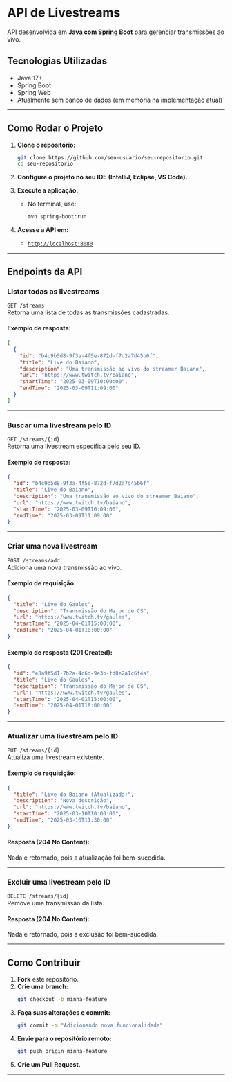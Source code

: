 #  API de Livestreams

API desenvolvida em **Java com Spring Boot** para gerenciar transmissões ao vivo.

##  Tecnologias Utilizadas

- Java 17+
- Spring Boot
- Spring Web
- Atualmente sem banco de dados (em memória na implementação atual)

---

##  Como Rodar o Projeto

1. **Clone o repositório:**
   ```sh
   git clone https://github.com/seu-usuario/seu-repositorio.git
   cd seu-repositorio
   ```

2. **Configure o projeto no seu IDE (IntelliJ, Eclipse, VS Code).**

3. **Execute a aplicação:**  
   - No terminal, use:
     ```sh
     mvn spring-boot:run
     ```

4. **Acesse a API em:**  
   - [`http://localhost:8080`](http://localhost:8080)  

---

##  Endpoints da API

###  **Listar todas as livestreams**
`GET /streams`  
Retorna uma lista de todas as transmissões cadastradas.

####  Exemplo de resposta:
```json
[
  {
    "id": "b4c9b5d8-9f3a-4f5e-872d-f7d2a7d45b6f",
    "title": "Live do Baiano",
    "description": "Uma transmissão ao vivo do streamer Baiano",
    "url": "https://www.twitch.tv/baiano",
    "startTime": "2025-03-09T10:09:00",
    "endTime": "2025-03-09T11:09:00"
  }
]
```

---

###  **Buscar uma livestream pelo ID**
`GET /streams/{id}`  
Retorna uma livestream específica pelo seu ID.

####  Exemplo de resposta:
```json
{
  "id": "b4c9b5d8-9f3a-4f5e-872d-f7d2a7d45b6f",
  "title": "Live do Baiano",
  "description": "Uma transmissão ao vivo do streamer Baiano",
  "url": "https://www.twitch.tv/baiano",
  "startTime": "2025-03-09T10:09:00",
  "endTime": "2025-03-09T11:09:00"
}
```

---

###  **Criar uma nova livestream**
`POST /streams/add`  
Adiciona uma nova transmissão ao vivo.

####  Exemplo de requisição:
```json
{
  "title": "Live do Gaules",
  "description": "Transmissão do Major de CS",
  "url": "https://www.twitch.tv/gaules",
  "startTime": "2025-04-01T15:00:00",
  "endTime": "2025-04-01T18:00:00"
}
```

####  Exemplo de resposta (201 Created):
```json
{
  "id": "e8a9f5d1-7b2a-4c6d-9e3b-fd8e2a1c6f4a",
  "title": "Live do Gaules",
  "description": "Transmissão do Major de CS",
  "url": "https://www.twitch.tv/gaules",
  "startTime": "2025-04-01T15:00:00",
  "endTime": "2025-04-01T18:00:00"
}
```

---

### **Atualizar uma livestream pelo ID**
`PUT /streams/{id}`  
Atualiza uma livestream existente.

####  Exemplo de requisição:
```json
{
  "title": "Live do Baiano (Atualizada)",
  "description": "Nova descrição",
  "url": "https://www.twitch.tv/baiano",
  "startTime": "2025-03-10T10:00:00",
  "endTime": "2025-03-10T11:30:00"
}
```

####  Resposta (204 No Content):
Nada é retornado, pois a atualização foi bem-sucedida.

---

###  **Excluir uma livestream pelo ID**
`DELETE /streams/{id}`  
Remove uma transmissão da lista.

####  Resposta (204 No Content):
Nada é retornado, pois a exclusão foi bem-sucedida.

---

##  Como Contribuir

1. **Fork** este repositório.
2. **Crie uma branch:**  
   ```sh
   git checkout -b minha-feature
   ```
3. **Faça suas alterações e commit:**  
   ```sh
   git commit -m "Adicionando nova funcionalidade"
   ```
4. **Envie para o repositório remoto:**  
   ```sh
   git push origin minha-feature
   ```
5. **Crie um Pull Request.**

---
